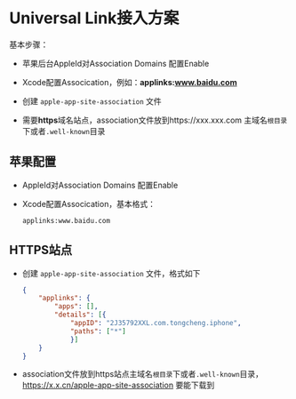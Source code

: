 # Universal Link接入方案

基本步骤：

* 苹果后台AppleId对Association Domains 配置Enable
* Xcode配置Assocication，例如：**applinks:www.baidu.com**

* 创建 `apple-app-site-association` 文件
* 需要**https**域名站点，association文件放到https://xxx.xxx.com 主域名`根目录`下或者`.well-known`目录



## 苹果配置

* AppleId对Association Domains 配置Enable

* Xcode配置Assocication，基本格式：

  ```objc
  applinks:www.baidu.com
  ```

  

## HTTPS站点

* 创建 `apple-app-site-association` 文件，格式如下

  ```json
  {
      "applinks": {
          "apps": [],
          "details": [{
              "appID": "2J35792XXL.com.tongcheng.iphone",
              "paths": ["*"]
              }]
      }
  }
  ```

* association文件放到https站点主域名`根目录`下或者`.well-known`目录，https://x.x.cn/apple-app-site-association 要能下载到

